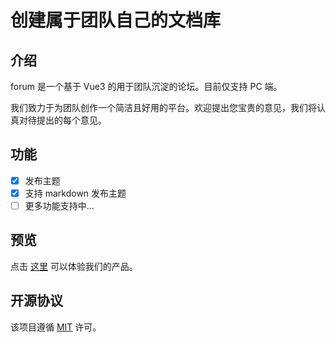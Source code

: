 # 创建属于团队自己的文档库

## 介绍

forum 是一个基于 Vue3 的用于团队沉淀的论坛。目前仅支持 PC 端。

我们致力于为团队创作一个简洁且好用的平台。欢迎提出您宝贵的意见，我们将认真对待提出的每个意见。

## 功能

- [x] 发布主题  
- [x] 支持 markdown 发布主题   
- [ ] 更多功能支持中...  

## 预览

点击 [这里](http://121.196.109.76:82/index) 可以体验我们的产品。

## 开源协议

该项目遵循 [MIT](https://opensource.org/licenses/MIT) 许可。
